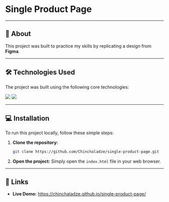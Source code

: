 # Single Product Page

---

## 🚀 About

This project was built to practice my skills by replicating a design from **Figma**.

---

## 🛠️ Technologies Used

The project was built using the following core technologies:

<img src="https://img.shields.io/badge/HTML5-E34F26?style=for-the-badge&logo=html5&logoColor=white" /> <img src="https://img.shields.io/badge/CSS3-1572B6?style=for-the-badge&logo=css3&logoColor=white" />

---

## 💻 Installation

To run this project locally, follow these simple steps:

1.  **Clone the repository:**
    ```bash
    git clone https://github.com/Chinchaladze/single-product-page.git
    ```
2.  **Open the project:**
    Simply open the `index.html` file in your web browser.

---

## 🔗 Links

-   **Live Demo:** https://chinchaladze.github.io/single-product-page/

